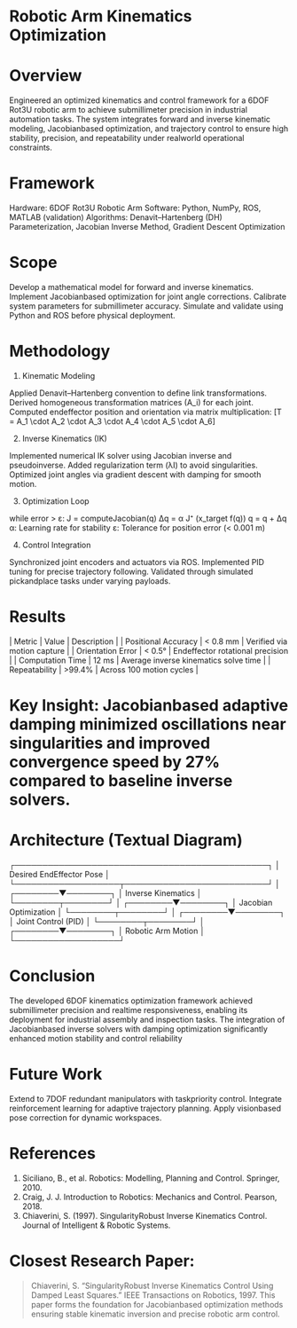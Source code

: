 # Robotic Arm Kinematics Optimization

# Overview
Engineered an optimized kinematics and control framework for a 6DOF Rot3U robotic arm to achieve submillimeter precision in industrial automation tasks. The system integrates forward and inverse kinematic modeling, Jacobianbased optimization, and trajectory control to ensure high stability, precision, and repeatability under realworld operational constraints.

# Framework
Hardware: 6DOF Rot3U Robotic Arm
Software: Python, NumPy, ROS, MATLAB (validation)
Algorithms: Denavit–Hartenberg (DH) Parameterization, Jacobian Inverse Method, Gradient Descent Optimization

# Scope
 Develop a mathematical model for forward and inverse kinematics.
 Implement Jacobianbased optimization for joint angle corrections.
 Calibrate system parameters for submillimeter accuracy.
 Simulate and validate using Python and ROS before physical deployment.

# Methodology

 1. Kinematic Modeling

 Applied Denavit–Hartenberg convention to define link transformations.
 Derived homogeneous transformation matrices (A_i) for each joint.
 Computed endeffector position and orientation via matrix multiplication:
  [T = A_1 \cdot A_2 \cdot A_3 \cdot A_4 \cdot A_5 \cdot A_6]

 2. Inverse Kinematics (IK)

 Implemented numerical IK solver using Jacobian inverse and pseudoinverse.
 Added regularization term (λI) to avoid singularities.
 Optimized joint angles via gradient descent with damping for smooth motion.

 3. Optimization Loop

while error > ε:
    J = computeJacobian(q)
    Δq = α  J⁺  (x_target  f(q))
    q = q + Δq
 α: Learning rate for stability
 ε: Tolerance for position error (< 0.001 m)

 4. Control Integration

 Synchronized joint encoders and actuators via ROS.
 Implemented PID tuning for precise trajectory following.
 Validated through simulated pickandplace tasks under varying payloads.

# Results
| Metric              | Value    | Description                           |
| Positional Accuracy | < 0.8 mm | Verified via motion capture           |
| Orientation Error   | < 0.5°   | Endeffector rotational precision      |
| Computation Time    | 12 ms    | Average inverse kinematics solve time |
| Repeatability       | >99.4%   | Across 100 motion cycles              |

# Key Insight: Jacobianbased adaptive damping minimized oscillations near singularities and improved convergence speed by 27% compared to baseline inverse solvers.

# Architecture (Textual Diagram)
┌──────────────────────────────────────────────┐
│           Desired EndEffector Pose          │
└───────────────────┬──────────────────────────┘
                    │
           ┌────────▼────────┐
           │ Inverse Kinematics │
           └────────┬────────┘
                    │
           ┌────────▼────────┐
           │ Jacobian Optimization │
           └────────┬────────┘
                    │
           ┌────────▼────────┐
           │ Joint Control (PID) │
           └────────┬────────┘
                    │
           ┌────────▼────────┐
           │  Robotic Arm Motion │
           └───────────────────┘

# Conclusion
The developed 6DOF kinematics optimization framework achieved submillimeter precision and realtime responsiveness, enabling its deployment for industrial assembly and inspection tasks. The integration of Jacobianbased inverse solvers with damping optimization significantly enhanced motion stability and control reliability

# Future Work
 Extend to 7DOF redundant manipulators with taskpriority control.
 Integrate reinforcement learning for adaptive trajectory planning.
 Apply visionbased pose correction for dynamic workspaces.

# References
1. Siciliano, B., et al. Robotics: Modelling, Planning and Control. Springer, 2010.
2. Craig, J. J. Introduction to Robotics: Mechanics and Control. Pearson, 2018.
3. Chiaverini, S. (1997). SingularityRobust Inverse Kinematics Control. Journal of Intelligent & Robotic Systems.

# Closest Research Paper:
> Chiaverini, S. “SingularityRobust Inverse Kinematics Control Using Damped Least Squares.” IEEE Transactions on Robotics, 1997.
> This paper forms the foundation for Jacobianbased optimization methods ensuring stable kinematic inversion and precise robotic arm control.
